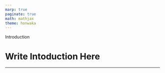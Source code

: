 ```yaml
---
marp: true
paginate: true
math: mathjax
theme: honwaka
---
```


<!-- _header: 自己紹介-->

<div class="section"> Introduction </div>

# Write Intoduction Here


---